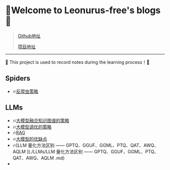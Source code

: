 # 🍄Welcome to Leonurus-free's blogs🍄

> [Github地址](https://github.com/Leonurus-free/Leonurus-free.github.io)
>
> [项目地址](https://leonurus-free.github.io/)

---

🐼 This project is used to record notes during the learning process！​​ 🐼

## Spiders

* 🔥[反爬虫策略](./Spiders/反爬虫策略.md)



## LLMs

* 🔥[大模型融合知识图谱的策略](./LLMs/大模型融合知识图谱的策略.md)
* 🔥[大模型调优的策略](./LLMs/大模型调优的策略.md)
* 🔥[RAG](./LLMs/RAG.md)
* 🔥[大模型的优缺点](./LLMs/大模型的优缺点.md)
* 🔥[LLM 量化方法区别 —— GPTQ、GGUF、GGML、PTQ、QAT、AWQ、AQLM ](./LLMs/LLM 量化方法区别 —— GPTQ、GGUF、GGML、PTQ、QAT、AWQ、AQLM .md)
* 
